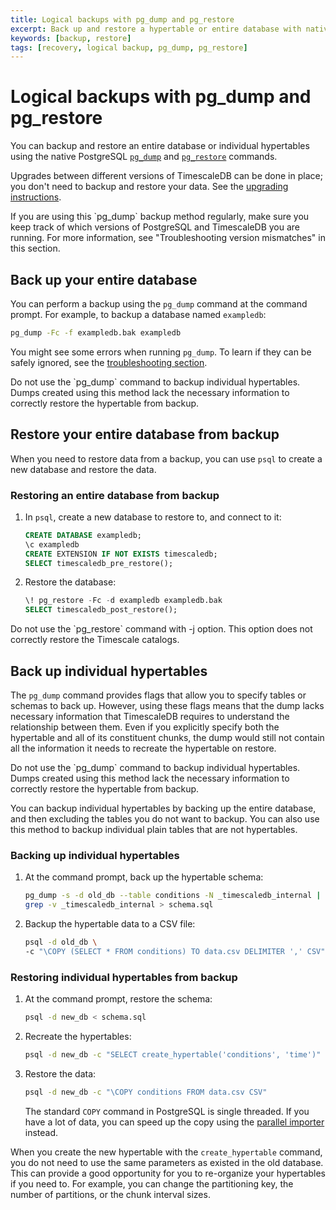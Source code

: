 ```yaml
---
title: Logical backups with pg_dump and pg_restore
excerpt: Back up and restore a hypertable or entire database with native PostgreSQL commands
keywords: [backup, restore]
tags: [recovery, logical backup, pg_dump, pg_restore]
---
```


# Logical backups with pg_dump and pg_restore

You can backup and restore an entire database or individual hypertables using
the native PostgreSQL [`pg_dump`][pg_dump] and [`pg_restore`][pg_restore]
commands.

Upgrades between different versions of TimescaleDB can be done in place; you
don't need to backup and restore your data. See
the [upgrading instructions][timescaledb-upgrade].

<highlight type="warning">
If you are using this `pg_dump` backup method regularly, make sure you keep
track of which versions of PostgreSQL and TimescaleDB you are running. For more
information, see "Troubleshooting version mismatches" in this section.
</highlight>

## Back up your entire database

You can perform a backup using the `pg_dump` command at the command prompt. For
example, to backup a database named `exampledb`:

```bash
pg_dump -Fc -f exampledb.bak exampledb
```

You might see some errors when running `pg_dump`. To learn if they can be safely
ignored, see the [troubleshooting section][troubleshooting].

<highlight type="warning">
Do not use the `pg_dump` command to backup individual hypertables. Dumps created
using this method lack the necessary information to correctly restore the
hypertable from backup.
</highlight>

## Restore your entire database from backup

When you need to restore data from a backup, you can use `psql` to create a new
database and restore the data.

<procedure>

### Restoring an entire database from backup

1.  In `psql`, create a new database to restore to, and connect to it:

    ```sql
    CREATE DATABASE exampledb;
    \c exampledb
    CREATE EXTENSION IF NOT EXISTS timescaledb;
    SELECT timescaledb_pre_restore();
    ```

1.  Restore the database:

    ```sql
    \! pg_restore -Fc -d exampledb exampledb.bak
    SELECT timescaledb_post_restore();
    ```

</procedure>

<highlight type="warning">
Do not use the `pg_restore` command with -j option. This option does not
correctly restore the Timescale catalogs.
</highlight>

## Back up individual hypertables

The `pg_dump` command provides flags that allow you to specify tables or schemas
to back up. However, using these flags means that the dump lacks necessary
information that TimescaleDB requires to understand the relationship between
them. Even if you explicitly specify both the hypertable and all of its
constituent chunks, the dump would still not contain all the information it
needs to recreate the hypertable on restore.

<highlight type="warning">
Do not use the `pg_dump` command to backup individual hypertables. Dumps created
using this method lack the necessary information to correctly restore the
hypertable from backup.
</highlight>

You can backup individual hypertables by backing up the entire database, and
then excluding the tables you do not want to backup. You can also use this
method to backup individual plain tables that are not hypertables.

<procedure>

### Backing up individual hypertables

1.  At the command prompt, back up the hypertable schema:

    ```bash
    pg_dump -s -d old_db --table conditions -N _timescaledb_internal | \
    grep -v _timescaledb_internal > schema.sql
    ```

1.  Backup the hypertable data to a CSV file:

    ```bash
    psql -d old_db \
    -c "\COPY (SELECT * FROM conditions) TO data.csv DELIMITER ',' CSV"
    ```

</procedure>

<procedure>

### Restoring individual hypertables from backup

1.  At the command prompt, restore the schema:

    ```bash
    psql -d new_db < schema.sql
    ```

1.  Recreate the hypertables:

    ```bash
    psql -d new_db -c "SELECT create_hypertable('conditions', 'time')"
    ```

1.  Restore the data:

    ```bash
    psql -d new_db -c "\COPY conditions FROM data.csv CSV"
    ```

    The standard `COPY` command in PostgreSQL is single threaded. If you have a
    lot of data, you can speed up the copy using the [parallel importer][]
    instead.

When you create the new hypertable with the `create_hypertable` command, you
do not need to use the same parameters as existed in the old database. This
can provide a good opportunity for you to re-organize your hypertables if
you need to. For example, you can change the partitioning key, the number of
partitions, or the chunk interval sizes.

</procedure>

[parallel importer]: https://github.com/timescale/timescaledb-parallel-copy
[pg_dump]: https://www.postgresql.org/docs/current/static/app-pgdump.html
[pg_restore]: https://www.postgresql.org/docs/current/static/app-pgrestore.html
[timescaledb-upgrade]: /timescaledb/:currentVersion:/how-to-guides/upgrades/
[troubleshooting]: /timescaledb/:currentVersion:/how-to-guides/backup-and-restore/troubleshooting/
